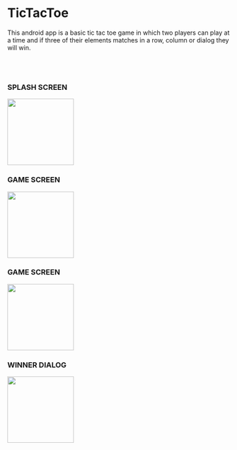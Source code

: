 # TicTacToe
This android app is a basic tic tac toe game in which two players can play at a time and if three of their elements matches in a row, column or dialog they will win.

<br>
<br>
<H3><b>SPLASH SCREEN</b></H3>
<img src="https://user-images.githubusercontent.com/94138681/201495757-1bc1e0bd-9a24-442e-8a59-375f684e32f0.jpg" width="150"/>

<br>
<H3><b>GAME SCREEN</b></H3>
<img src="https://user-images.githubusercontent.com/94138681/201495760-d1ef5ef8-a862-40f3-b91d-b409e643d3e0.jpg" width="150"/>

<br>
<H3><b>GAME SCREEN</b></H3>
<img src="https://user-images.githubusercontent.com/94138681/201495763-c6dfa421-83a1-48f3-bd13-d634c79fb552.jpg" width="150"/>

<br>
<H3><b>WINNER DIALOG</b></H3>
<img src="https://user-images.githubusercontent.com/94138681/201495762-f0dcbae3-b8db-471c-9407-901146a3baf2.jpg" width="150"/>




